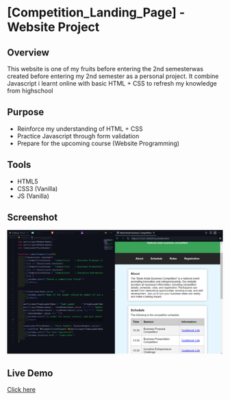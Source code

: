 # [Competition_Landing_Page] - Website Project

## Overview
This website is one of my fruits before entering the 2nd semesterwas created before entering my 2nd semester as a personal project. It combine Javascript i learnt online with basic HTML + CSS to refresh my knowledge from highschool

## Purpose
- Reinforce my understanding of HTML + CSS
- Practice Javascript through form validation
- Prepare for the upcoming course (Website Programming)

## Tools
- HTML5
- CSS3 (Vanilla)
- JS (Vanilla)

## Screenshot
![Front page of the website](screenshotpage.png)

## Live Demo
[Click here](https://joelc-code.github.io/Competition_Landing_Page/)
